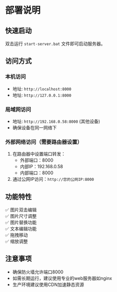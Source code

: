 # 部署说明

## 快速启动

双击运行 `start-server.bat` 文件即可启动服务器。

## 访问方式

### 本机访问
- 地址: `http://localhost:8000`
- 地址: `http://127.0.0.1:8000`

### 局域网访问
- 地址: `http://192.168.0.58:8000` (其他设备)
- 确保设备在同一网络下

### 外部网络访问（需要路由器设置）
1. 在路由器中设置端口转发：
   - 外部端口：8000
   - 内部IP：192.168.0.58
   - 内部端口：8000
2. 通过公网IP访问：`http://您的公网IP:8000`

## 功能特性

✅ 图片双击编辑  
✅ 图片尺寸调整  
✅ 图片替换功能  
✅ 文本编辑功能  
✅ 拖拽移动  
✅ 缩放调整  

## 注意事项

- 确保防火墙允许端口8000
- 如需长期运行，建议使用专业的web服务器如nginx
- 生产环境建议使用CDN加速静态资源